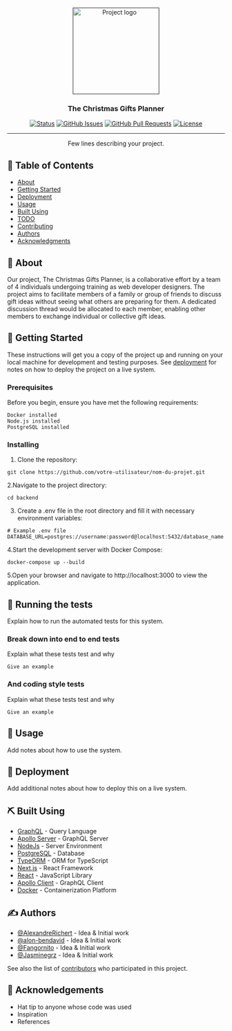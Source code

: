 <p align="center">
  <a href="" rel="noopener">
 <img width=200px height=200px src="https://i.imgur.com/6wj0hh6.jpg" alt="Project logo"></a>
</p>

<h3 align="center">The Christmas Gifts Planner</h3>

<div align="center">

[![Status](https://img.shields.io/badge/status-active-success.svg)]()
[![GitHub Issues](https://img.shields.io/github/issues/kylelobo/The-Documentation-Compendium.svg)](https://github.com/kylelobo/The-Documentation-Compendium/issues)
[![GitHub Pull Requests](https://img.shields.io/github/issues-pr/kylelobo/The-Documentation-Compendium.svg)](https://github.com/kylelobo/The-Documentation-Compendium/pulls)
[![License](https://img.shields.io/badge/license-MIT-blue.svg)](/LICENSE)

</div>

---

<p align="center"> Few lines describing your project.
    <br> 
</p>

## 📝 Table of Contents

- [About](#about)
- [Getting Started](#getting_started)
- [Deployment](#deployment)
- [Usage](#usage)
- [Built Using](#built_using)
- [TODO](../TODO.md)
- [Contributing](../CONTRIBUTING.md)
- [Authors](#authors)
- [Acknowledgments](#acknowledgement)

## 🧐 About <a name = "about"></a>

Our project, The Christmas Gifts Planner, is a collaborative effort by a team of 4 individuals undergoing training as web developer designers. The project aims to facilitate members of a family or group of friends to discuss gift ideas without seeing what others are preparing for them. A dedicated discussion thread would be allocated to each member, enabling other members to exchange individual or collective gift ideas.

## 🏁 Getting Started <a name = "getting_started"></a>

These instructions will get you a copy of the project up and running on your local machine for development and testing purposes. See [deployment](#deployment) for notes on how to deploy the project on a live system.

### Prerequisites

Before you begin, ensure you have met the following requirements:

```
Docker installed
Node.js installed
PostgreSQL installed
```

### Installing

1. Clone the repository:

```
git clone https://github.com/votre-utilisateur/nom-du-projet.git
```

2.Navigate to the project directory:

```
cd backend
```

3. Create a .env file in the root directory and fill it with necessary environment variables:

```
# Example .env file
DATABASE_URL=postgres://username:password@localhost:5432/database_name
```

4.Start the development server with Docker Compose:

```
docker-compose up --build
```

5.Open your browser and navigate to http://localhost:3000 to view the application.

## 🔧 Running the tests <a name = "tests"></a>

Explain how to run the automated tests for this system.

### Break down into end to end tests

Explain what these tests test and why

```
Give an example
```

### And coding style tests

Explain what these tests test and why

```
Give an example
```

## 🎈 Usage <a name="usage"></a>

Add notes about how to use the system.

## 🚀 Deployment <a name = "deployment"></a>

Add additional notes about how to deploy this on a live system.

## ⛏️ Built Using <a name = "built_using"></a>

- [GraphQL](https://graphql.org/) - Query Language
- [Apollo Server](https://www.apollographql.com/docs/apollo-server/) - GraphQL Server
- [NodeJs](https://nodejs.org/en/) - Server Environment
- [PostgreSQL](https://www.postgresql.org/) - Database
- [TypeORM](https://typeorm.io/) - ORM for TypeScript
- [Next.js](https://nextjs.org/) - React Framework
- [React](https://vuejs.org/) - JavaScript Library
- [Apollo Client](https://www.apollographql.com/docs/react/) - GraphQL Client
- [Docker](https://www.docker.com/) - Containerization Platform

## ✍️ Authors <a name = "authors"></a>

- [@AlexandreRichert](https://github.com/AlexandreRichert) - Idea & Initial work
- [@alon-bendavid](https://github.com/alon-bendavid) - Idea & Initial work
- [@Fangornito](https://github.com/Fangornito) - Idea & Initial work
- [@Jasminegrz](https://github.com/Jasminegrz) - Idea & Initial work

See also the list of [contributors](https://github.com/kylelobo/The-Documentation-Compendium/contributors) who participated in this project.

## 🎉 Acknowledgements <a name = "acknowledgement"></a>

- Hat tip to anyone whose code was used
- Inspiration
- References
